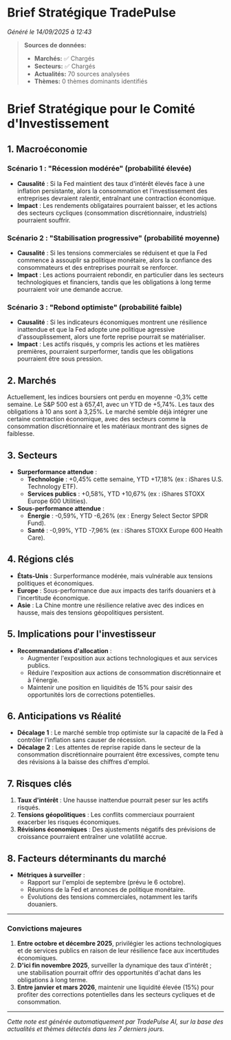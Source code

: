 # Brief Stratégique TradePulse

*Généré le 14/09/2025 à 12:43*

> **Sources de données:**
> - **Marchés:** ✅ Chargés
> - **Secteurs:** ✅ Chargés
> - **Actualités:** 70 sources analysées
> - **Thèmes:** 0 thèmes dominants identifiés

# Brief Stratégique pour le Comité d'Investissement

## 1. Macroéconomie

### Scénario 1 : "Récession modérée" (probabilité élevée)
- **Causalité** : Si la Fed maintient des taux d'intérêt élevés face à une inflation persistante, alors la consommation et l'investissement des entreprises devraient ralentir, entraînant une contraction économique.
- **Impact** : Les rendements obligataires pourraient baisser, et les actions des secteurs cycliques (consommation discrétionnaire, industriels) pourraient souffrir.

### Scénario 2 : "Stabilisation progressive" (probabilité moyenne)
- **Causalité** : Si les tensions commerciales se réduisent et que la Fed commence à assouplir sa politique monétaire, alors la confiance des consommateurs et des entreprises pourrait se renforcer.
- **Impact** : Les actions pourraient rebondir, en particulier dans les secteurs technologiques et financiers, tandis que les obligations à long terme pourraient voir une demande accrue.

### Scénario 3 : "Rebond optimiste" (probabilité faible)
- **Causalité** : Si les indicateurs économiques montrent une résilience inattendue et que la Fed adopte une politique agressive d'assouplissement, alors une forte reprise pourrait se matérialiser.
- **Impact** : Les actifs risqués, y compris les actions et les matières premières, pourraient surperformer, tandis que les obligations pourraient être sous pression.

## 2. Marchés
Actuellement, les indices boursiers ont perdu en moyenne -0,3% cette semaine. Le S&P 500 est à 657,41, avec un YTD de +5,74%. Les taux des obligations à 10 ans sont à 3,25%. Le marché semble déjà intégrer une certaine contraction économique, avec des secteurs comme la consommation discrétionnaire et les matériaux montrant des signes de faiblesse.

## 3. Secteurs
- **Surperformance attendue** : 
  - **Technologie** : +0,45% cette semaine, YTD +17,18% (ex : iShares U.S. Technology ETF).
  - **Services publics** : +0,58%, YTD +10,67% (ex : iShares STOXX Europe 600 Utilities).
- **Sous-performance attendue** : 
  - **Énergie** : -0,59%, YTD -6,26% (ex : Energy Select Sector SPDR Fund).
  - **Santé** : -0,99%, YTD -7,96% (ex : iShares STOXX Europe 600 Health Care).

## 4. Régions clés
- **États-Unis** : Surperformance modérée, mais vulnérable aux tensions politiques et économiques.
- **Europe** : Sous-performance due aux impacts des tarifs douaniers et à l'incertitude économique.
- **Asie** : La Chine montre une résilience relative avec des indices en hausse, mais des tensions géopolitiques persistent.

## 5. Implications pour l'investisseur
- **Recommandations d'allocation** :
  - Augmenter l'exposition aux actions technologiques et aux services publics.
  - Réduire l'exposition aux actions de consommation discrétionnaire et à l'énergie.
  - Maintenir une position en liquidités de 15% pour saisir des opportunités lors de corrections potentielles.

## 6. Anticipations vs Réalité
- **Décalage 1** : Le marché semble trop optimiste sur la capacité de la Fed à contrôler l'inflation sans causer de récession.
- **Décalage 2** : Les attentes de reprise rapide dans le secteur de la consommation discrétionnaire pourraient être excessives, compte tenu des révisions à la baisse des chiffres d'emploi.

## 7. Risques clés
1. **Taux d'intérêt** : Une hausse inattendue pourrait peser sur les actifs risqués.
2. **Tensions géopolitiques** : Les conflits commerciaux pourraient exacerber les risques économiques.
3. **Révisions économiques** : Des ajustements négatifs des prévisions de croissance pourraient entraîner une volatilité accrue.

## 8. Facteurs déterminants du marché
- **Métriques à surveiller** : 
  - Rapport sur l'emploi de septembre (prévu le 6 octobre).
  - Réunions de la Fed et annonces de politique monétaire.
  - Évolutions des tensions commerciales, notamment les tarifs douaniers.

---

### Convictions majeures
1. **Entre octobre et décembre 2025**, privilégier les actions technologiques et de services publics en raison de leur résilience face aux incertitudes économiques.
2. **D'ici fin novembre 2025**, surveiller la dynamique des taux d'intérêt ; une stabilisation pourrait offrir des opportunités d'achat dans les obligations à long terme.
3. **Entre janvier et mars 2026**, maintenir une liquidité élevée (15%) pour profiter des corrections potentielles dans les secteurs cycliques et de consommation.

---

*Cette note est générée automatiquement par TradePulse AI, sur la base des actualités et thèmes détectés dans les 7 derniers jours.*
